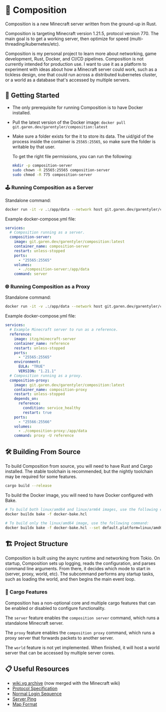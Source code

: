 # 📓 Composition

Composition is a new Minecraft server written from the ground-up in Rust.

Composition is targeting Minecraft version 1.21.5, protocol version 770.
The main goal is to get a working server, then optimize for speed
(multi-threading/kubernetes/etc).

Composition is my personal project to learn more about networking,
game development, Rust, Docker, and CI/CD pipelines.
Composition is not currently intended for production use.
I want to use it as a platform to experiment with ideas about how a Minecraft
server could work, such as a tickless design, one that could run across a distributed
kubernetes cluster, or a world as a database that's accessed by multiple servers.

## 🚀 Getting Started

- The only prerequisite for running Composition is to have Docker installed.
- Pull the latest version of the Docker image:
  `docker pull git.garen.dev/garentyler/composition:latest`
- Make sure a folder exists for the it to store its data. The uid/gid of the
  process inside the container is `25565:25565`, so make sure the folder
  is writable by that user.

  To get the right file permissions, you can run the following:

  ```sh
  mkdir -p composition-server
  sudo chown -R 25565:25565 composition-server
  sudo chmod -R 775 composition-server
  ```

### 🕹️ Running Composition as a Server

Standalone command:

```sh
docker run -it -v .:/app/data --network host git.garen.dev/garentyler/composition server
```

Example docker-compose.yml file:

```yml
services:
  # Composition running as a server.
  composition-server:
    image: git.garen.dev/garentyler/composition:latest
    container_name: composition-server
    restart: unless-stopped
    ports:
      - "25565:25565"
    volumes:
      - ./composition-server:/app/data
    command: server
```

### 🌐 Running Composition as a Proxy

Standalone command:

```sh
docker run -it -v .:/app/data --network host git.garen.dev/garentyler/composition proxy
```

Example docker-compose.yml file:

```yml
services:
  # Example Minecraft server to run as a reference.
  reference:
    image: itzg/minecraft-server
    container_name: reference
    restart: unless-stopped
    ports:
      - "25565:25565"
    environment:
      EULA: "TRUE"
      VERSION: "1.21.1"
  # Composition running as a proxy.
  composition-proxy:
    image: git.garen.dev/garentyler/composition:latest
    container_name: composition-proxy
    restart: unless-stopped
    depends_on:
      reference:
        condition: service_healthy
        restart: true
    ports:
      - "25566:25566"
    volumes:
      - ./composition-proxy:/app/data
    command: proxy -U reference
```

## 🛠️ Building From Source

To build Composition from source, you will need to have Rust and Cargo installed.
The stable toolchain is recommended, but the nightly toolchain may be required for some features.

```sh
cargo build --release
```

To build the Docker image, you will need to have Docker configured with Bake.

```sh
# To build both linux/amd64 and linux/arm64 images, use the following command:
docker buildx bake -f docker-bake.hcl

# To build only the linux/amd64 image, use the following command:
docker buildx bake -f docker-bake.hcl --set default.platform=linux/amd64
```

## 🏗️ Project Structure

Composition is built using the async runtime and networking from Tokio.
On startup, Composition sets up logging, reads the configuration, and
parses command line arguments. From there, it decides which mode to
start in (server, proxy, world, etc). The subcommand performs any
startup tasks, such as loading the world, and then begins the main
event loop.

### 🦀 Cargo Features

Composition has a non-optional core and multiple cargo features that can be enabled or disabled to configure functionality.

The `server` feature enables the `composition server` command, which runs a standalone Minecraft server.

The `proxy` feature enables the `composition proxy` command, which runs a proxy server that forwards packets to another server.

The `world` feature is not yet implemented. When finished, it will host a world server that can be accessed by multiple server cores.

## 📋 Useful Resources

- [wiki.vg archive](https://minecraft.wiki/w/Minecraft_Wiki:Projects/wiki.vg_merge) (now merged with the Minecraft wiki)
- [Protocol Specification](https://minecraft.wiki/w/Java_Edition_protocol)
- [Normal Login Sequence](https://minecraft.wiki/w/Minecraft_Wiki:Projects/wiki.vg_merge/Protocol_FAQ#What's_the_normal_login_sequence_for_a_client?)
- [Server Ping](https://minecraft.wiki/w/Minecraft_Wiki:Projects/wiki.vg_merge/Server_List_Ping)
- [Map Format](https://minecraft.wiki/w/Minecraft_Wiki:Projects/wiki.vg_merge/Map_Format)
